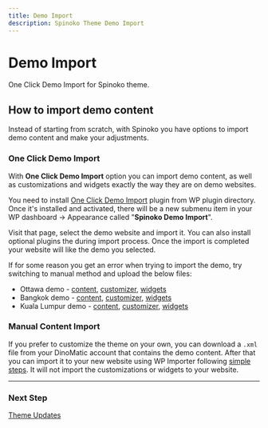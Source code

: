 ```yaml
---
title: Demo Import
description: Spinoko Theme Demo Import
---
```


# Demo Import

One Click Demo Import for Spinoko theme.

## How to import demo content

Instead of starting from scratch, with Spinoko you have options to import demo content and make your adjustments.

### One Click Demo Import

With **One Click Demo Import** option you can import demo content, as well as customizations and widgets exactly the way they are on demo websites.

You need to install [One Click Demo Import](https://wordpress.org/plugins/one-click-demo-import/) plugin from WP plugin directory. Once it's installed and activated, there will be a new submenu item in your WP dashboard &#8594; Appearance called "**Spinoko Demo Import**".

Visit that page, select the demo website and import it. You can also install optional plugins the during import process. Once the import is completed your website will like the demo you selected.

If for some reason you get an error when trying to import the demo, try switching to manual method and upload the below files:

- Ottawa demo - [content](https://media.dinomatic.com/demo/contents/ottawa.xml), [customizer](https://media.dinomatic.com/demo/customizer/ottawa.dat), [widgets](https://media.dinomatic.com/demo/widgets/ottawa.wie)
- Bangkok demo - [content](https://media.dinomatic.com/demo/contents/bangkok.xml), [customizer](https://media.dinomatic.com/demo/customizer/bangkok.dat), [widgets](https://media.dinomatic.com/demo/widgets/bangkok.wie)
- Kuala Lumpur demo - [content](https://media.dinomatic.com/demo/contents/kuala-lumpur.xml), [customizer](https://media.dinomatic.com/demo/customizer/kuala-lumpur.dat), [widgets](https://media.dinomatic.com/demo/widgets/kuala-lumpur.wie)

### Manual Content Import

If you prefer to customize the theme on your own, you can download a `.xml` file from your DinoMatic account that contains the demo content. After that you can import it to your new website using WP Importer following [simple steps](https://wordpress.org/support/article/importing-content/#wordpress). It will not import the customizations or widgets to your website.

---

### Next Step

[Theme Updates](/docs/spinoko/updates/)
